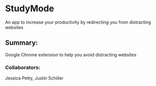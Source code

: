# StudyMode
An app to increase your productivity by redirecting you from distracting websites
## Summary:
Google Chrome extension to help you avoid distracting websites
### Collaborators: 
Jessica Petty, Justin Schiller

